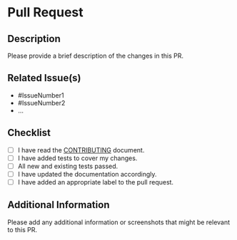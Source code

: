 # Pull Request

## Description

Please provide a brief description of the changes in this PR.

## Related Issue(s)

- #IssueNumber1
- #IssueNumber2
- ...

## Checklist

- [ ] I have read the [CONTRIBUTING](CONTRIBUTING.md) document.
- [ ] I have added tests to cover my changes.
- [ ] All new and existing tests passed.
- [ ] I have updated the documentation accordingly.
- [ ] I have added an appropriate label to the pull request.

## Additional Information

Please add any additional information or screenshots that might be relevant to this PR.
